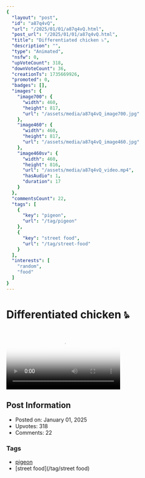 ```yaml
---
{
  "layout": "post",
  "id": "a87q4vQ",
  "url": "/2025/01/01/a87q4vQ.html",
  "post_url": "/2025/01/01/a87q4vQ.html",
  "title": "Differentiated chicken 𐇯",
  "description": "",
  "type": "Animated",
  "nsfw": 0,
  "upVoteCount": 318,
  "downVoteCount": 36,
  "creationTs": 1735669926,
  "promoted": 0,
  "badges": [],
  "images": {
    "image700": {
      "width": 460,
      "height": 817,
      "url": "/assets/media/a87q4vQ_image700.jpg"
    },
    "image460": {
      "width": 460,
      "height": 817,
      "url": "/assets/media/a87q4vQ_image460.jpg"
    },
    "image460sv": {
      "width": 460,
      "height": 816,
      "url": "/assets/media/a87q4vQ_video.mp4",
      "hasAudio": 1,
      "duration": 17
    }
  },
  "commentsCount": 22,
  "tags": [
    {
      "key": "pigeon",
      "url": "/tag/pigeon"
    },
    {
      "key": "street food",
      "url": "/tag/street-food"
    }
  ],
  "interests": [
    "random",
    "food"
  ]
}
---
```


# Differentiated chicken 𐇯

<video controls playsinline loop poster="/assets/media/a87q4vQ_image460.jpg">
  <source src="/assets/media/a87q4vQ_video.mp4" type="video/mp4">
  Your browser does not support the video tag.
</video>

## Post Information

- Posted on: January 01, 2025
- Upvotes: 318
- Comments: 22

### Tags

- [pigeon](/tag/pigeon)
- [street food](/tag/street food)
